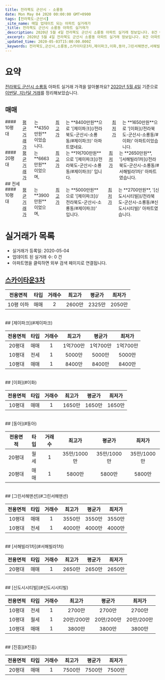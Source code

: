 ```yaml
---
title: 전라북도 군산시 - 소룡동
date: Mon May 04 2020 00:00:00 GMT+0900
tags: [전라북도-군산시]
_site_name: 매일 업데이트 되는 아파트 실거래가
_title: 전라북도 군산시 소룡동 아파트 실거래가
_description: 2020년 5월 4일 전라북도 군산시 소룡동 아파트 실거래 정보입니다. 8건 아파트 정보가 있습니다.
_excerpt: 2020년 5월 4일 전라북도 군산시 소룡동 아파트 실거래 정보입니다. 8건 아파트 정보가 있습니다.
_updated_time: 2020-05-03T15:00:00.000Z
_keywords: 전라북도,군산시,소룡동,스카이타운3차,제이파크,이화,동아,그린서해맨션,서해빌라1차,신도시시티빌,진흥
---
```





# 요약
<ins>전라북도 군산시 소룡동</ins> 아파트 실거래 가격을 알아볼까요? <ins>2020년 5월 4일</ins> 기준으로 <ins>이번달, 지난달 거래</ins>를 정리해보았습니다.

## 매매
<div class="container">
<div class="six columns" markdown="1">
#### 10평대
<ins>평균 거래가</ins>는 **4350만원**이었습니다. <ins>최고가</ins>는 **8400만원**으로 '[제이파크](/전라북도-군산시-소룡동/#제이파크)' 아파트였네요. <ins>최저가</ins>는 **1650만원**으로 '[이화](/전라북도-군산시-소룡동/#이화)' 아파트이었습니다.
</div>
<div class="six columns" markdown="1">
#### 20평대
<ins>평균 거래가</ins>는 **6663만원**이었으며, <ins>최고가</ins>는 **1억700만원**으로 '[제이파크](/전라북도-군산시-소룡동/#제이파크)' 입니다. <ins>최저가</ins>는 **2650만원**, '[서해빌라1차](/전라북도-군산시-소룡동/#서해빌라1차)' 아파트였습니다.
</div>
</div>
## 전세
<div class="container">
<div class="twelve columns" markdown="1">
#### 10평대
<ins>평균 거래가</ins>는 **3900만원**이었으며, <ins>최고가</ins>는 **5000만원**으로 '[제이파크](/전라북도-군산시-소룡동/#제이파크)' 입니다. <ins>최저가</ins>는 **2700만원**, '[신도시시티빌](/전라북도-군산시-소룡동/#신도시시티빌)' 아파트였습니다.
</div>
</div>



# 실거래가 목록
- 실거래가 등록일: 2020-05-04
- 업데이트 된 실거래 수: 0 건
- 아파트명을 클릭하면 외부 검색 페이지로 연결됩니다.

## [스카이타운3차](#스카이타운3차)

|전용면적|타입|거래수|최고가|평균가|최저가|
|:---:|:---:|:---:|:---:|:---:|:---:|
|10평 이하|<span class="deal-type-1">매매</span>|2|2600만|2325만|2050만|

<br/>
## [제이파크](#제이파크)

|전용면적|타입|거래수|최고가|평균가|최저가|
|:---:|:---:|:---:|:---:|:---:|:---:|
|20평대|<span class="deal-type-1">매매</span>|1|1억700만|1억700만|1억700만|
|10평대|<span class="deal-type-2">전세</span>|1|5000만|5000만|5000만|
|10평대|<span class="deal-type-1">매매</span>|1|8400만|8400만|8400만|

<br/>
## [이화](#이화)

|전용면적|타입|거래수|최고가|평균가|최저가|
|:---:|:---:|:---:|:---:|:---:|:---:|
|10평대|<span class="deal-type-1">매매</span>|1|1650만|1650만|1650만|

<br/>
## [동아](#동아)

|전용면적|타입|거래수|최고가|평균가|최저가|
|:---:|:---:|:---:|:---:|:---:|:---:|
|20평대|<span class="deal-type-3">월세</span>|1|35만/1000만|35만/1000만|35만/1000만|
|20평대|<span class="deal-type-1">매매</span>|1|5800만|5800만|5800만|

<br/>
## [그린서해맨션](#그린서해맨션)

|전용면적|타입|거래수|최고가|평균가|최저가|
|:---:|:---:|:---:|:---:|:---:|:---:|
|10평대|<span class="deal-type-1">매매</span>|1|3550만|3550만|3550만|
|10평대|<span class="deal-type-2">전세</span>|1|4000만|4000만|4000만|

<br/>
## [서해빌라1차](#서해빌라1차)

|전용면적|타입|거래수|최고가|평균가|최저가|
|:---:|:---:|:---:|:---:|:---:|:---:|
|20평대|<span class="deal-type-1">매매</span>|1|2650만|2650만|2650만|

<br/>
## [신도시시티빌](#신도시시티빌)

|전용면적|타입|거래수|최고가|평균가|최저가|
|:---:|:---:|:---:|:---:|:---:|:---:|
|10평대|<span class="deal-type-2">전세</span>|1|2700만|2700만|2700만|
|10평대|<span class="deal-type-3">월세</span>|1|20만/200만|20만/200만|20만/200만|
|10평대|<span class="deal-type-1">매매</span>|1|3800만|3800만|3800만|

<br/>
## [진흥](#진흥)

|전용면적|타입|거래수|최고가|평균가|최저가|
|:---:|:---:|:---:|:---:|:---:|:---:|
|20평대|<span class="deal-type-1">매매</span>|1|7500만|7500만|7500만|

<br/>



